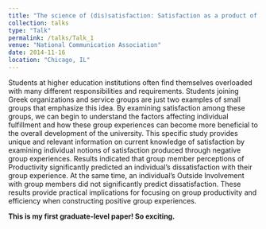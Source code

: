 ```yaml
---
title: "The science of (dis)satisfaction: Satisfaction as a product of negative group experiences"
collection: talks
type: "Talk"
permalink: /talks/Talk_1
venue: "National Communication Association"
date: 2014-11-16
location: "Chicago, IL"
---
```


Students at higher education institutions often find themselves overloaded with many different responsibilities and requirements. Students joining Greek organizations and service groups are just two examples of small groups that emphasize this idea. By examining satisfaction among these groups, we can begin to understand the factors affecting individual fulfillment and how these group experiences can become more beneficial to the overall development of the university. This specific study provides unique and relevant information on current knowledge of satisfaction by examining individual notions of satisfaction produced through negative group experiences. Results indicated that group member perceptions of Productivity significantly predicted an individual’s dissatisfaction with their group experience. At the same time, an individual’s Outside Involvement with group members did not significantly predict dissatisfaction. These results provide practical implications for focusing on group productivity and efficiency when constructing positive group experiences.

**This is my first graduate-level paper! So exciting.**